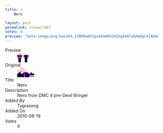 ```yaml
---
title: >
    Nero

layout: post
permalink: /view/1467
votes: 0
preview: "data:image/png;base64,iVBORw0KGgoAAAANSUhEUgAAACUAAAAgCAIAAAAaMSbnAAAABnRSTlMA/wD/AP5AXyvrAAABD0lEQVRIie1WW3KEMAyTdzhR7V5p2yO1XKlxj7TuB/twiFPMdOGjg77AtqKxTELI7IIHCDGsE59hmX6KC1RzAqvR6KlCFcwbqdZ6qgBIeFIleb4qVfPT77iKX5KrdeKL87svIJJTuuFuxvTQeBP05zWsFCDdX8Keoc1eNbYBAedZqGDkUgCoiDRZs4+KT++r9Bbm93QEfgIgUQBb2Lp3f+SbmKZVMAJAKbjN7xoBAHB13kLpNKO38PTd58f+65cxLOL+DllL7/S32Rbs+7n2JMthIHlzrxwW+Rqzr14qQx+sfLpEPABf80sqQ999//n/A9FrWDTzsLtWgr53f4feoXfoPVDdJ5j/dJXO0P+7nz+Kk2gGwfBnCwAAAABJRU5ErkJggg=="
---
```

<dl class="side-by-side">
<dt>Preview</dt>
<dd>
    <img class="preview" src="data:image/png;base64,iVBORw0KGgoAAAANSUhEUgAAACUAAAAgCAIAAAAaMSbnAAAABnRSTlMA/wD/AP5AXyvrAAABD0lEQVRIie1WW3KEMAyTdzhR7V5p2yO1XKlxj7TuB/twiFPMdOGjg77AtqKxTELI7IIHCDGsE59hmX6KC1RzAqvR6KlCFcwbqdZ6qgBIeFIleb4qVfPT77iKX5KrdeKL87svIJJTuuFuxvTQeBP05zWsFCDdX8Keoc1eNbYBAedZqGDkUgCoiDRZs4+KT++r9Bbm93QEfgIgUQBb2Lp3f+SbmKZVMAJAKbjN7xoBAHB13kLpNKO38PTd58f+65cxLOL+DllL7/S32Rbs+7n2JMthIHlzrxwW+Rqzr14qQx+sfLpEPABf80sqQ999//n/A9FrWDTzsLtWgr53f4feoXfoPVDdJ5j/dJXO0P+7nz+Kk2gGwfBnCwAAAABJRU5ErkJggg==">
</dd>
<dt>Original</dt>
<dd>
    <img class="preview" src="data:image/png;base64,iVBORw0KGgoAAAANSUhEUgAAAEAAAAAgCAYAAACinX6EAAAA8ElEQVR42u2W0Q3FIAhF2cmd3k7dyZ14qR+NtVqkiNoKyU38UOI9ggpABHqPEoEwkAjQDgNgAAyAATAABuDDAKQGxRocwNpobtwRQE1F6AGIN9u5AtKWaAkC6nsZs2MtALHZ0t3QAsjwO6BkiAKQm1PKoQIg5G4IgDL3dE5aIRdQHMOxWlfAsJilBSYKh7Gcg5Po9T+UiZdfAagBMACLATgb5itvxEcvhQ8vhwzMXY77/B8AULO+PGcgAIAtaNkKaAlA705RBBAkbIEjz0MZgLcD6PDVVgSwm18ewFGKkwJIf3pcaQOQH9DLASxfAdoA/lFArgk5L1LdAAAAAElFTkSuQmCC">
</dd>
<dt>Title</dt>
<dd>Nero</dd>
<dt>Description</dt>
<dd>Nero from DMC 4 pre-Devil Bringer</dd>
<dt>Added By</dt>
<dd>Tygrasong</dd>
<dt>Added On</dt>
<dd>2010-08-19</dd>
<dt>Votes</dt>
<dd>0</dd>
</dl>

